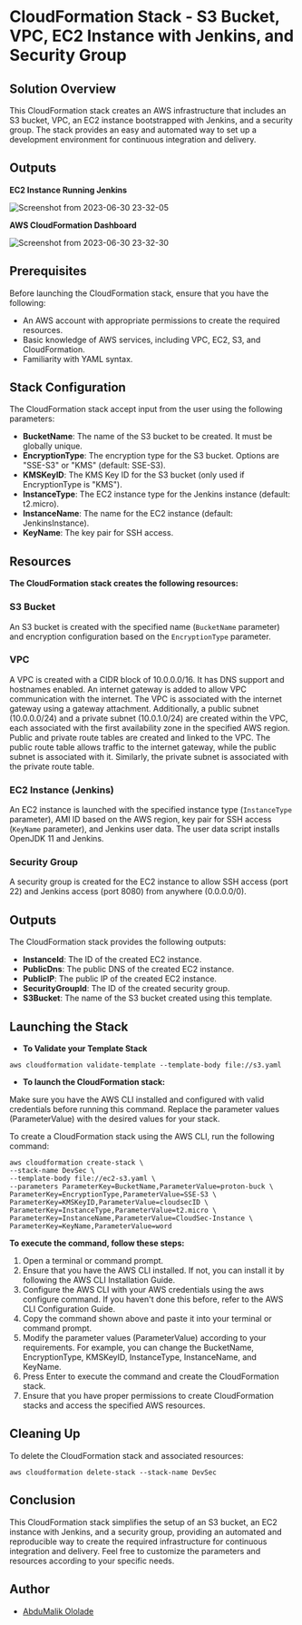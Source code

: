 # CloudFormation Stack - S3 Bucket, VPC, EC2 Instance with Jenkins, and Security Group

## Solution Overview

This CloudFormation stack creates an AWS infrastructure that includes an S3 bucket, VPC, an EC2 instance bootstrapped with Jenkins, and a security group. The stack provides an easy and automated way to set up a development environment for continuous integration and delivery.

## Outputs

**EC2 Instance Running Jenkins**

![Screenshot from 2023-06-30 23-32-05](https://github.com/abdulmalik-devs/cloudformation-stack-vpc-ec2-s3/assets/62616273/18c281ca-b8f2-43fe-9f7a-00da4ababb7e)

**AWS CloudFormation Dashboard**

![Screenshot from 2023-06-30 23-32-30](https://github.com/abdulmalik-devs/cloudformation-stack-vpc-ec2-s3/assets/62616273/b5e0382c-3bf6-42d4-bf32-756675b4a12e)


## Prerequisites

Before launching the CloudFormation stack, ensure that you have the following:

- An AWS account with appropriate permissions to create the required resources.
- Basic knowledge of AWS services, including VPC, EC2, S3, and CloudFormation.
- Familiarity with YAML syntax.

## Stack Configuration

The CloudFormation stack accept input from the user using the following parameters:

- **BucketName**: The name of the S3 bucket to be created. It must be globally unique.
- **EncryptionType**: The encryption type for the S3 bucket. Options are "SSE-S3" or "KMS" (default: SSE-S3).
- **KMSKeyID**: The KMS Key ID for the S3 bucket (only used if EncryptionType is "KMS").
- **InstanceType**: The EC2 instance type for the Jenkins instance (default: t2.micro).
- **InstanceName**: The name for the EC2 instance (default: JenkinsInstance).
- **KeyName**: The key pair for SSH access.

## Resources

**The CloudFormation stack creates the following resources:**

### S3 Bucket

An S3 bucket is created with the specified name (`BucketName` parameter) and encryption configuration based on the `EncryptionType` parameter.

### VPC

A VPC is created with a CIDR block of 10.0.0.0/16. It has DNS support and hostnames enabled. An internet gateway is added to allow VPC communication with the internet. The VPC is associated with the internet gateway using a gateway attachment. Additionally, a public subnet (10.0.0.0/24) and a private subnet (10.0.1.0/24) are created within the VPC, each associated with the first availability zone in the specified AWS region. Public and private route tables are created and linked to the VPC. The public route table allows traffic to the internet gateway, while the public subnet is associated with it. Similarly, the private subnet is associated with the private route table.

### EC2 Instance (Jenkins)

An EC2 instance is launched with the specified instance type (`InstanceType` parameter), AMI ID based on the AWS region, key pair for SSH access (`KeyName` parameter), and Jenkins user data. The user data script installs OpenJDK 11 and Jenkins.

### Security Group

A security group is created for the EC2 instance to allow SSH access (port 22) and Jenkins access (port 8080) from anywhere (0.0.0.0/0).

## Outputs

The CloudFormation stack provides the following outputs:

- **InstanceId**: The ID of the created EC2 instance.
- **PublicDns**: The public DNS of the created EC2 instance.
- **PublicIP**: The public IP of the created EC2 instance.
- **SecurityGroupId**: The ID of the created security group.
- **S3Bucket**: The name of the S3 bucket created using this template.

## Launching the Stack

- **To Validate your Template Stack**

```shell
aws cloudformation validate-template --template-body file://s3.yaml
```

- **To launch the CloudFormation stack:**

Make sure you have the AWS CLI installed and configured with valid credentials before running this command. Replace the parameter values (ParameterValue) with the desired values for your stack.

To create a CloudFormation stack using the AWS CLI, run the following command:

```shell
aws cloudformation create-stack \
--stack-name DevSec \
--template-body file://ec2-s3.yaml \
--parameters ParameterKey=BucketName,ParameterValue=proton-buck \
ParameterKey=EncryptionType,ParameterValue=SSE-S3 \
ParameterKey=KMSKeyID,ParameterValue=cloudsecID \
ParameterKey=InstanceType,ParameterValue=t2.micro \
ParameterKey=InstanceName,ParameterValue=CloudSec-Instance \
ParameterKey=KeyName,ParameterValue=word
``` 

**To execute the command, follow these steps:**

1. Open a terminal or command prompt.
2. Ensure that you have the AWS CLI installed. If not, you can install it by following the AWS CLI Installation Guide.
3. Configure the AWS CLI with your AWS credentials using the aws configure command. If you haven't done this before, refer to the AWS CLI    Configuration Guide.
4. Copy the command shown above and paste it into your terminal or command prompt.
5. Modify the parameter values (ParameterValue) according to your requirements. For example, you can change the BucketName, EncryptionType, KMSKeyID, InstanceType, InstanceName, and KeyName.
6. Press Enter to execute the command and create the CloudFormation stack.
7. Ensure that you have proper permissions to create CloudFormation stacks and access the specified AWS resources.

## Cleaning Up

To delete the CloudFormation stack and associated resources:

```shell
aws cloudformation delete-stack --stack-name DevSec
```

## Conclusion

This CloudFormation stack simplifies the setup of an S3 bucket, an EC2 instance with Jenkins, and a security group, providing an automated and reproducible way to create the required infrastructure for continuous integration and delivery. Feel free to customize the parameters and resources according to your specific needs.

## Author

* [AbduMalik Ololade](https://github.com/abdulmalik-devs)